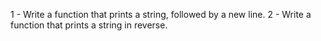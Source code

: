 1 - Write a function that prints a string, followed by a new line.
2 - Write a function that prints a string in reverse.
